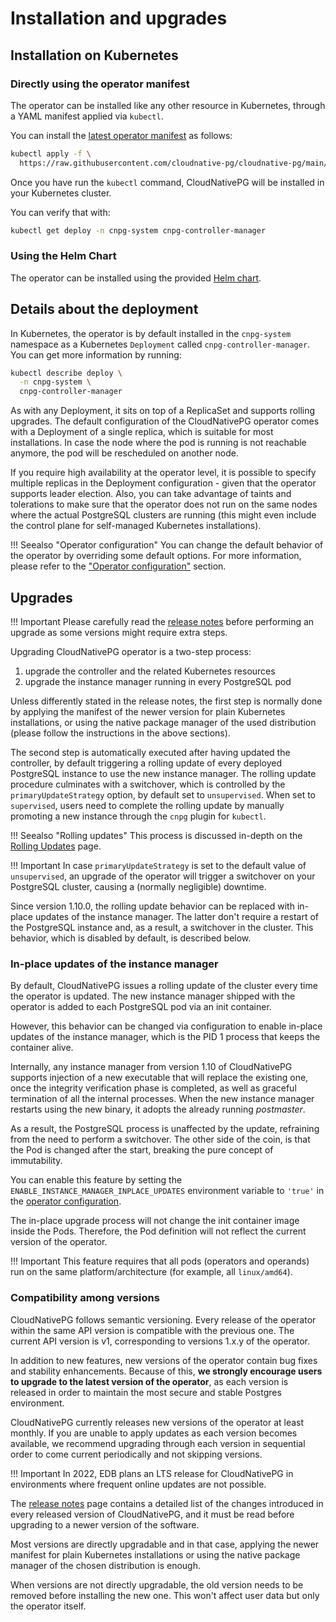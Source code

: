 # Installation and upgrades

## Installation on Kubernetes

### Directly using the operator manifest

The operator can be installed like any other resource in Kubernetes,
through a YAML manifest applied via `kubectl`.

You can install the [latest operator manifest](https://raw.githubusercontent.com/cloudnative-pg/cloudnative-pg/main/releases/cnpg-1.15.0.yaml)
as follows:

```sh
kubectl apply -f \
  https://raw.githubusercontent.com/cloudnative-pg/cloudnative-pg/main/releases/cnpg-1.15.0.yaml
```

Once you have run the `kubectl` command, CloudNativePG will be installed in your Kubernetes cluster.

You can verify that with:

```sh
kubectl get deploy -n cnpg-system cnpg-controller-manager
```

### Using the Helm Chart

The operator can be installed using the provided [Helm chart](https://github.com/cloudnative-pg/cloudnative-pg-helm).


## Details about the deployment

In Kubernetes, the operator is by default installed in the `cnpg-system` namespace as a Kubernetes
`Deployment` called `cnpg-controller-manager`. You can get more information by running:

```sh
kubectl describe deploy \
  -n cnpg-system \
  cnpg-controller-manager
```

As with any Deployment, it sits on top of a ReplicaSet and supports rolling
upgrades. The default configuration of the CloudNativePG operator
comes with a Deployment of a single replica, which is suitable for most
installations. In case the node where the pod is running is not reachable
anymore, the pod will be rescheduled on another node.

If you require high availability at the operator level, it is possible to
specify multiple replicas in the Deployment configuration - given that the
operator supports leader election. Also, you can take advantage of taints and
tolerations to make sure that the operator does not run on the same nodes where
the actual PostgreSQL clusters are running (this might even include the control
plane for self-managed Kubernetes installations).

!!! Seealso "Operator configuration"
    You can change the default behavior of the operator by overriding
    some default options. For more information, please refer to the
    ["Operator configuration"](operator_conf.md) section.

## Upgrades

!!! Important
    Please carefully read the [release notes](release_notes.md)
    before performing an upgrade as some versions might require
    extra steps.

Upgrading CloudNativePG operator is a two-step process:

1. upgrade the controller and the related Kubernetes resources
2. upgrade the instance manager running in every PostgreSQL pod

Unless differently stated in the release notes, the first step is normally done
by applying the manifest of the newer version for plain Kubernetes
installations, or using the native package manager of the used distribution
(please follow the instructions in the above sections).

The second step is automatically executed after having updated the controller,
by default triggering a rolling update of every deployed PostgreSQL instance to
use the new instance manager. The rolling update procedure culminates with a
switchover, which is controlled by the `primaryUpdateStrategy` option, by
default set to `unsupervised`. When set to `supervised`, users need to complete
the rolling update by manually promoting a new instance through the `cnpg`
plugin for `kubectl`.

!!! Seealso "Rolling updates"
    This process is discussed in-depth on the [Rolling Updates](rolling_update.md) page.

!!! Important
    In case `primaryUpdateStrategy` is set to the default value of `unsupervised`,
    an upgrade of the operator will trigger a switchover on your PostgreSQL cluster,
    causing a (normally negligible) downtime.

Since version 1.10.0, the rolling update behavior can be replaced with in-place
updates of the instance manager. The latter don't require a restart of the
PostgreSQL instance and, as a result, a switchover in the cluster.
This behavior, which is disabled by default, is described below.

### In-place updates of the instance manager

By default, CloudNativePG issues a rolling update of the cluster
every time the operator is updated. The new instance manager shipped with the
operator is added to each PostgreSQL pod via an init container.

However, this behavior can be changed via configuration to enable in-place
updates of the instance manager, which is the PID 1 process that keeps the
container alive.

Internally, any instance manager from version 1.10 of CloudNativePG
supports injection of a new executable that will replace the existing one,
once the integrity verification phase is completed, as well as graceful
termination of all the internal processes. When the new instance manager
restarts using the new binary, it adopts the already running *postmaster*.

As a result, the PostgreSQL process is unaffected by the update, refraining
from the need to perform a switchover. The other side of the coin, is that
the Pod is changed after the start, breaking the pure concept of immutability.

You can enable this feature by setting the `ENABLE_INSTANCE_MANAGER_INPLACE_UPDATES`
environment variable to `'true'` in the
[operator configuration](operator_conf.md#available-options).

The in-place upgrade process will not change the init container image inside the
Pods. Therefore, the Pod definition will not reflect the current version of the
operator.

!!! Important
    This feature requires that all pods (operators and operands) run on the
    same platform/architecture (for example, all `linux/amd64`).

### Compatibility among versions

CloudNativePG follows semantic versioning. Every release of the
operator within the same API version is compatible with the previous one.
The current API version is v1, corresponding to versions 1.x.y of the operator.

In addition to new features, new versions of the operator contain bug fixes and
stability enhancements. Because of this, **we strongly encourage users to upgrade
to the latest version of the operator**, as each version is released in order to
maintain the most secure and stable Postgres environment.

CloudNativePG currently releases new versions of the operator at
least monthly. If you are unable to apply updates as each version becomes
available, we recommend upgrading through each version in sequential order to
come current periodically and not skipping versions.

!!! Important
    In 2022, EDB plans an LTS release for CloudNativePG in
    environments where frequent online updates are not possible.

The [release notes](release_notes.md) page contains a detailed list of the
changes introduced in every released version of CloudNativePG,
and it must be read before upgrading to a newer version of the software.

Most versions are directly upgradable and in that case, applying the newer
manifest for plain Kubernetes installations or using the native package
manager of the chosen distribution is enough.

When versions are not directly upgradable, the old version needs to be
removed before installing the new one. This won't affect user data but
only the operator itself.

